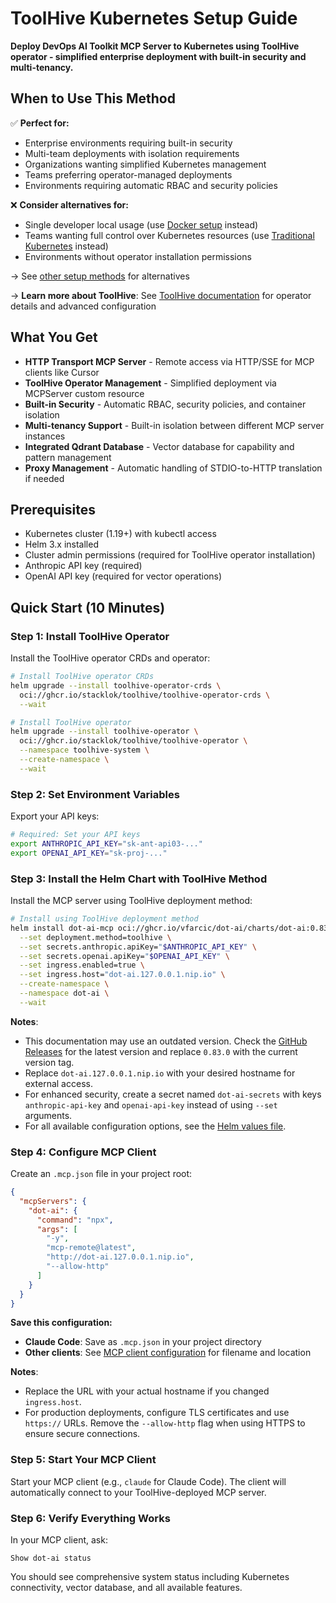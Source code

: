 # ToolHive Kubernetes Setup Guide

**Deploy DevOps AI Toolkit MCP Server to Kubernetes using ToolHive operator - simplified enterprise deployment with built-in security and multi-tenancy.**

## When to Use This Method

✅ **Perfect for:**
- Enterprise environments requiring built-in security
- Multi-team deployments with isolation requirements
- Organizations wanting simplified Kubernetes management
- Teams preferring operator-managed deployments
- Environments requiring automatic RBAC and security policies

❌ **Consider alternatives for:**
- Single developer local usage (use [Docker setup](docker-setup.md) instead)
- Teams wanting full control over Kubernetes resources (use [Traditional Kubernetes](kubernetes-setup.md) instead)
- Environments without operator installation permissions

→ See [other setup methods](../mcp-setup.md#setup-methods) for alternatives

→ **Learn more about ToolHive**: See [ToolHive documentation](https://docs.stacklok.com/toolhive) for operator details and advanced configuration

## What You Get

- **HTTP Transport MCP Server** - Remote access via HTTP/SSE for MCP clients like Cursor
- **ToolHive Operator Management** - Simplified deployment via MCPServer custom resource
- **Built-in Security** - Automatic RBAC, security policies, and container isolation
- **Multi-tenancy Support** - Built-in isolation between different MCP server instances
- **Integrated Qdrant Database** - Vector database for capability and pattern management
- **Proxy Management** - Automatic handling of STDIO-to-HTTP translation if needed

## Prerequisites

- Kubernetes cluster (1.19+) with kubectl access
- Helm 3.x installed
- Cluster admin permissions (required for ToolHive operator installation)
- Anthropic API key (required)
- OpenAI API key (required for vector operations)

## Quick Start (10 Minutes)

### Step 1: Install ToolHive Operator

Install the ToolHive operator CRDs and operator:

```bash
# Install ToolHive operator CRDs
helm upgrade --install toolhive-operator-crds \
  oci://ghcr.io/stacklok/toolhive/toolhive-operator-crds \
  --wait

# Install ToolHive operator
helm upgrade --install toolhive-operator \
  oci://ghcr.io/stacklok/toolhive/toolhive-operator \
  --namespace toolhive-system \
  --create-namespace \
  --wait
```

### Step 2: Set Environment Variables

Export your API keys:

```bash
# Required: Set your API keys
export ANTHROPIC_API_KEY="sk-ant-api03-..."
export OPENAI_API_KEY="sk-proj-..."
```

### Step 3: Install the Helm Chart with ToolHive Method

Install the MCP server using ToolHive deployment method:

```bash
# Install using ToolHive deployment method
helm install dot-ai-mcp oci://ghcr.io/vfarcic/dot-ai/charts/dot-ai:0.83.0 \
  --set deployment.method=toolhive \
  --set secrets.anthropic.apiKey="$ANTHROPIC_API_KEY" \
  --set secrets.openai.apiKey="$OPENAI_API_KEY" \
  --set ingress.enabled=true \
  --set ingress.host="dot-ai.127.0.0.1.nip.io" \
  --create-namespace \
  --namespace dot-ai \
  --wait
```

**Notes**: 
- This documentation may use an outdated version. Check the [GitHub Releases](https://github.com/vfarcic/dot-ai/releases) for the latest version and replace `0.83.0` with the current version tag.
- Replace `dot-ai.127.0.0.1.nip.io` with your desired hostname for external access.
- For enhanced security, create a secret named `dot-ai-secrets` with keys `anthropic-api-key` and `openai-api-key` instead of using `--set` arguments.
- For all available configuration options, see the [Helm values file](https://github.com/vfarcic/dot-ai/blob/main/charts/values.yaml).

### Step 4: Configure MCP Client

Create an `.mcp.json` file in your project root:

```json
{
  "mcpServers": {
    "dot-ai": {
      "command": "npx",
      "args": [
        "-y",
        "mcp-remote@latest",
        "http://dot-ai.127.0.0.1.nip.io",
        "--allow-http"
      ]
    }
  }
}
```

**Save this configuration:**
- **Claude Code**: Save as `.mcp.json` in your project directory
- **Other clients**: See [MCP client configuration](../mcp-setup.md#mcp-client-compatibility) for filename and location

**Notes**:
- Replace the URL with your actual hostname if you changed `ingress.host`.
- For production deployments, configure TLS certificates and use `https://` URLs. Remove the `--allow-http` flag when using HTTPS to ensure secure connections.

### Step 5: Start Your MCP Client

Start your MCP client (e.g., `claude` for Claude Code). The client will automatically connect to your ToolHive-deployed MCP server.

### Step 6: Verify Everything Works

In your MCP client, ask:
```
Show dot-ai status
```

You should see comprehensive system status including Kubernetes connectivity, vector database, and all available features.
